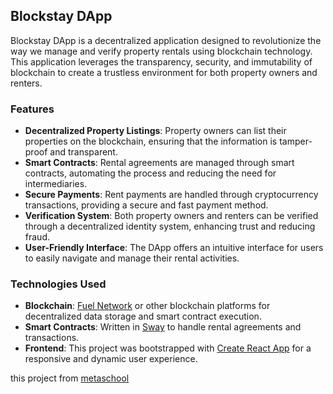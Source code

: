 ## Blockstay DApp

Blockstay DApp is a decentralized application designed to revolutionize the way we manage and verify property rentals using blockchain technology. This application leverages the transparency, security, and immutability of blockchain to create a trustless environment for both property owners and renters.

### Features

- **Decentralized Property Listings**: Property owners can list their properties on the blockchain, ensuring that the information is tamper-proof and transparent.
- **Smart Contracts**: Rental agreements are managed through smart contracts, automating the process and reducing the need for intermediaries.
- **Secure Payments**: Rent payments are handled through cryptocurrency transactions, providing a secure and fast payment method.
- **Verification System**: Both property owners and renters can be verified through a decentralized identity system, enhancing trust and reducing fraud.
- **User-Friendly Interface**: The DApp offers an intuitive interface for users to easily navigate and manage their rental activities.

### Technologies Used

- **Blockchain**: [Fuel Network](https://fuel.network/) or other blockchain platforms for decentralized data storage and smart contract execution.
- **Smart Contracts**: Written in [Sway](https://fuellabs.github.io/sway/v0.63.5/book/) to handle rental agreements and transactions.
- **Frontend**: This project was bootstrapped with [Create React App](https://github.com/facebook/create-react-app) for a responsive and dynamic user experience.

this project from [metaschool](https://metaschool.so/)
